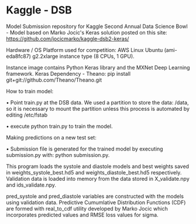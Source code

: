 # Kaggle - DSB

Model Submission repository for Kaggle Second Annual Data Science Bowl - Model based on Marko Jocic's Keras solution posted on this site: 
https://github.com/jocicmarko/kaggle-dsb2-keras/



Hardware / OS Platform used for competition: AWS Linux Ubuntu (ami-eda8fc87) g2.2xlarge instance type (8 CPUs, 1 GPU).

Instance image contains Python Keras library and the MXNet Deep Learning framework.
  Keras Dependency - Theano: pip install git+git://github.com/Theano/Theano.git

How to train model:

•	Point train.py at the DSB data.  We used a partition to store the data: /data, so it is necessary to mount the partition unless this process is automated by editing /etc/fstab

•	execute python train.py to train the model.

Making predictions on a new test set:

•	Submission file is generated for the trained model by executing submission.py with:
   	  python submission.py.

This program loads the systole and diastole models and best weights saved in weights_systole_best.hd5 and weights_diastole_best.hd5 respectively.  Validation data is loaded into memory from the data stored in X_validate.npy and ids_validate.npy.
   
pred_systole and pred_diastole variables are constructed with the models using validation data.  Predictive Cumumlative Distribution Functions (CDF) are formed with real_to_cdf utility developed by Marko Jocic which incorporates predicted values and RMSE loss values for sigma.  
